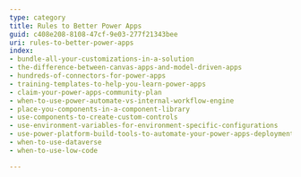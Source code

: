 ```yaml
---
type: category
title: Rules to Better Power Apps
guid: c408e208-8108-47cf-9e03-277f21343bee
uri: rules-to-better-power-apps
index:
- bundle-all-your-customizations-in-a-solution
- the-difference-between-canvas-apps-and-model-driven-apps
- hundreds-of-connectors-for-power-apps
- training-templates-to-help-you-learn-power-apps
- claim-your-power-apps-community-plan
- when-to-use-power-automate-vs-internal-workflow-engine
- place-you-components-in-a-component-library
- use-components-to-create-custom-controls
- use-environment-variables-for-environment-specific-configurations
- use-power-platform-build-tools-to-automate-your-power-apps-deployments
- when-to-use-dataverse
- when-to-use-low-code

---
```



